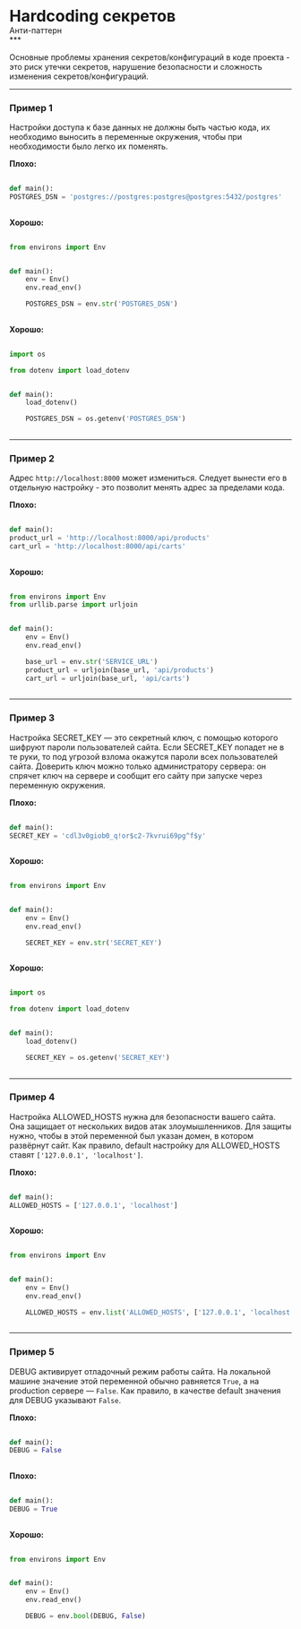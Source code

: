 
<div class="sticky-header">
  <div>
    <h1 style="margin: 0;">Hardcoding секретов</h1>
    <p style="margin: 0;">Анти-паттерн</p>
  </div>
</div>
***

Основные проблемы хранения секретов/конфигураций в коде проекта - это риск утечки секретов, нарушение безопасности и сложность изменения секретов/конфигураций.

***

### Пример 1

Настройки доступа к базе данных не должны быть частью кода, их необходимо выносить в переменные окружения, чтобы при необходимости было легко их поменять.


                                **Плохо:**

                                ```python
                                def main():
POSTGRES_DSN = 'postgres://postgres:postgres@postgres:5432/postgres'
                                ```


                                    **Хорошо:**

                                    ```python
                                    from environs import Env


def main():
    env = Env()
    env.read_env()

    POSTGRES_DSN = env.str('POSTGRES_DSN')
                                    ```


                                    **Хорошо:**

                                    ```python
                                    import os

from dotenv import load_dotenv


def main():
    load_dotenv()

    POSTGRES_DSN = os.getenv('POSTGRES_DSN')
                                    ```

***

### Пример 2

Адрес `http://localhost:8000` может измениться. Следует вынести его в отдельную настройку - это позволит менять адрес за пределами кода.


                                **Плохо:**

                                ```python
                                def main():
product_url = 'http://localhost:8000/api/products'
cart_url = 'http://localhost:8000/api/carts'
                                ```


                                    **Хорошо:**

                                    ```python
                                    from environs import Env
from urllib.parse import urljoin


def main():
    env = Env()
    env.read_env()

    base_url = env.str('SERVICE_URL')
    product_url = urljoin(base_url, 'api/products')
    cart_url = urljoin(base_url, 'api/carts')
                                    ```

***

### Пример 3

Настройка SECRET_KEY — это секретный ключ, с помощью которого шифруют пароли пользователей сайта. Если SECRET_KEY попадет не в те руки, то под угрозой взлома окажутся пароли всех пользователей сайта. Доверить ключ можно только администратору сервера: он спрячет ключ на сервере и сообщит его сайту при запуске через переменную окружения.


                                **Плохо:**

                                ```python
                                def main():
SECRET_KEY = 'cdl3v0giob0_q!or$c2-7kvrui69pg^f$y'
                                ```


                                    **Хорошо:**

                                    ```python
                                    from environs import Env


def main():
    env = Env()
    env.read_env()

    SECRET_KEY = env.str('SECRET_KEY')
                                    ```


                                    **Хорошо:**

                                    ```python
                                    import os

from dotenv import load_dotenv


def main():
    load_dotenv()

    SECRET_KEY = os.getenv('SECRET_KEY')
                                    ```

***

### Пример 4

Настройка ALLOWED_HOSTS нужна для безопасности вашего сайта. Она защищает от нескольких видов атак злоумышленников. Для защиты нужно, чтобы в этой переменной был указан домен, в котором развёрнут сайт. Как правило, default настройку для ALLOWED_HOSTS ставят `['127.0.0.1', 'localhost']`.


                                **Плохо:**

                                ```python
                                def main():
ALLOWED_HOSTS = ['127.0.0.1', 'localhost']
                                ```


                                    **Хорошо:**

                                    ```python
                                    from environs import Env


def main():
    env = Env()
    env.read_env()

    ALLOWED_HOSTS = env.list('ALLOWED_HOSTS', ['127.0.0.1', 'localhost'])
                                    ```

***

### Пример 5

DEBUG активирует отладочный режим работы сайта. На локальной машине значение этой переменной обычно равняется `True`, а на production сервере — `False`. Как правило, в качестве default значения для DEBUG указывают `False`.


                                **Плохо:**

                                ```python
                                def main():
DEBUG = False
                                ```


                                **Плохо:**

                                ```python
                                def main():
DEBUG = True
                                ```


                                    **Хорошо:**

                                    ```python
                                    from environs import Env


def main():
    env = Env()
    env.read_env()

    DEBUG = env.bool(DEBUG, False)
                                    ```


